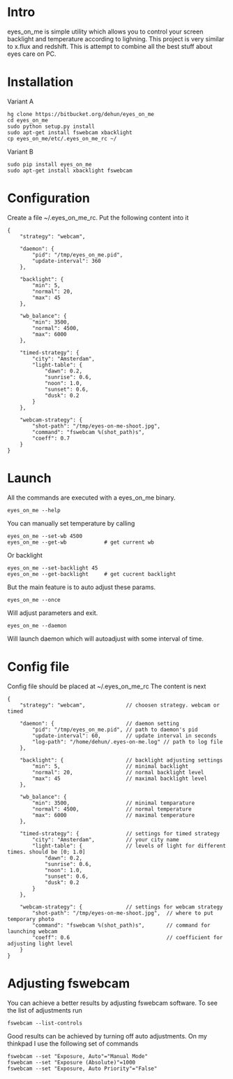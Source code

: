 # Intro #
eyes_on_me is simple utility which allows you to control your screen backlight and temperature according to lighning.
This project is very similar to x.flux and redshift. This is attempt to combine all the best stuff about eyes care on PC.

# Installation #
Variant A

    hg clone https://bitbucket.org/dehun/eyes_on_me
    cd eyes_on_me
    sudo python setup.py install
    sudo apt-get install fswebcam xbacklight
    cp eyes_on_me/etc/.eyes_on_me_rc ~/

Variant B

    sudo pip install eyes_on_me
    sudo apt-get install xbacklight fswebcam

# Configuration #
Create a file ~/.eyes_on_me_rc.
Put the following content into it

    {
        "strategy": "webcam",

        "daemon": {
            "pid": "/tmp/eyes_on_me.pid",
            "update-interval": 360
        },

        "backlight": {
            "min": 5,
            "normal": 20,
            "max": 45
        },

        "wb_balance": {
            "min": 3500,
            "normal": 4500,
            "max": 6000
        },

        "timed-strategy": {
            "city": "Amsterdam",
            "light-table": {
                "dawn": 0.2,
                "sunrise": 0.6,
                "noon": 1.0,
                "sunset": 0.6,
                "dusk": 0.2
            }
        },

        "webcam-strategy": {
            "shot-path": "/tmp/eyes-on-me-shoot.jpg",
            "command": "fswebcam %(shot_path)s",
            "coeff": 0.7
        }
    }

# Launch #
All the commands are executed with a eyes_on_me binary.

    eyes_on_me --help

You can manually set temperature by calling

    eyes_on_me --set-wb 4500
    eyes_on_me --get-wb            # get current wb

Or backlight

    eyes_on_me --set-backlight 45
    eyes_on_me --get-backlight     # get cucrent backlight


But the main feature is to auto adjust these params.

    eyes_on_me --once

Will adjust parameters and exit.

    eyes_on_me --daemon

Will launch daemon which will autoadjust with some interval of time.

# Config file #
Config file should be placed at ~/.eyes_on_me_rc
The content is next

    {
        "strategy": "webcam",             // choosen strategy. webcam or timed

        "daemon": {                       // daemon setting
            "pid": "/tmp/eyes_on_me.pid", // path to daemon's pid
            "update-interval": 60,        // update interval in seconds
            "log-path": "/home/dehun/.eyes-on-me.log" // path to log file
        },

        "backlight": {                    // backlight adjusting settings
            "min": 5,                     // minimal backlight
            "normal": 20,                 // normal backlight level
            "max": 45                     // maximal backlight level
        },

        "wb_balance": {
            "min": 3500,                  // minimal temparature
            "normal": 4500,               // normal temperature
            "max": 6000                   // maximal temperature
        },

        "timed-strategy": {               // settings for timed strategy
            "city": "Amsterdam",          // your city name
            "light-table": {              // levels of light for different times. should be [0; 1.0]
                "dawn": 0.2,
                "sunrise": 0.6,
                "noon": 1.0,
                "sunset": 0.6,
                "dusk": 0.2
            }
        },

        "webcam-strategy": {              // settings for webcam strategy
            "shot-path": "/tmp/eyes-on-me-shoot.jpg",  // where to put temporary photo
            "command": "fswebcam %(shot_path)s",       // command for launching webcam
            "coeff": 0.6                               // coefficient for adjusting light level
        }
    }


# Adjusting fswebcam #
You can achieve a better results by adjusting fswebcam software.
To see the list of adjustments run

    fswebcam --list-controls

Good results can be achieved by turning off auto adjustments.
On my thinkpad I use the following set of commands

    fswebcam --set "Exposure, Auto"="Manual Mode"
    fswebcam --set "Exposure (Absolute)"=1000
    fswebcam --set "Exposure, Auto Priority"="False"
